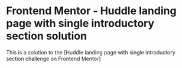 # Frontend Mentor - Huddle landing page with single introductory section solution

This is a solution to the [Huddle landing page with single introductory section challenge on Frontend Mentor]